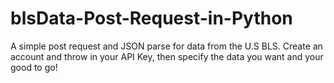 # blsData-Post-Request-in-Python
A simple post request and JSON parse for data from the U.S BLS.
Create an account and throw in your API Key, then specify the data you want and your good to go!

